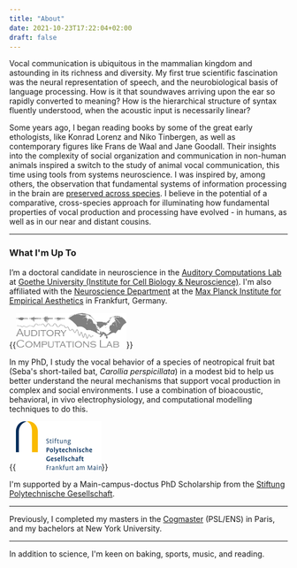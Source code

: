 ```yaml
---
title: "About"
date: 2021-10-23T17:22:04+02:00
draft: false
---
```


Vocal communication is ubiquitous in the mammalian kingdom and astounding in its richness and diversity. My first true scientific fascination was the neural representation of speech, and the neurobiological basis of language processing. How is it that soundwaves arriving upon the ear so rapidly converted to meaning? How is the hierarchical structure of syntax fluently understood, when the acoustic input is necessarily linear?

Some years ago, I began reading books by some of the great early ethologists, like Konrad Lorenz and Niko Tinbergen, as well as contemporary figures like Frans de Waal and Jane Goodall. Their insights into the complexity of social organization and communication in non-human animals inspired a switch to the study of animal vocal communication, this time using tools from systems neuroscience. I was inspired by, among others, the observation that fundamental systems of information processing in the brain are [preserved across species](https://www.sciencedirect.com/science/article/pii/S0896627313009045). I believe in the potential of a comparative, cross-species approach for illuminating how fundamental properties of vocal production and processing have evolved - in humans, as well as in our near and distant cousins.

---

### What I'm Up To

I’m a doctoral candidate in neuroscience in the [Auditory Computations Lab](https://www.julio-hechavarria.com/) at [Goethe University (Institute for Cell Biology & Neuroscience)](https://www.goethe-university-frankfurt.de/45912568/Institute_of_Cell_Biology___Neuroscience). I'm also affiliated with the [Neuroscience Department](https://www.aesthetics.mpg.de/en/research/department-of-neuroscience.html) at the [Max Planck Institute for Empirical Aesthetics](https://www.aesthetics.mpg.de/en.html) in Frankfurt, Germany.

{{<img src="aclab.png" alt="AC Logo" class=".float-left" width="200px">}}

In my PhD, I study the vocal behavior of a species of neotropical fruit bat (Seba's short-tailed bat, *Carollia perspicillata*) in a modest bid to help us better understand the neural mechanisms that support vocal production in complex and social environments. I use a combination of bioacoustic, behavioral, in vivo electrophysiology, and computational modelling techniques to do this. 

{{<img src="sptg.png" alt="SPTG Icon" class=".float-right" width="155px">}}

I'm supported by a Main-campus-doctus PhD Scholarship from the [Stiftung Polytechnische Gesellschaft](https://www.sptg.de/). 

-----

Previously, I completed my masters in the [Cogmaster](https://cogmaster.ens.psl.eu/en) (PSL/ENS) in Paris, and my bachelors at New York University. 

-----

In addition to science, I'm keen on baking, sports, music, and reading. 